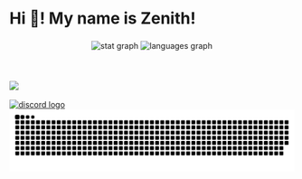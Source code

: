 <h1 align="left">Hi 👋! My name is Zenith!</h1>

###

<div align="center">
  <img src="https://github-readme-stats.vercel.app/api?username=ZenithXX&hide_title=false&hide_rank=false&show_icons=true&include_all_commits=true&count_private=true&disable_animations=false&theme=dracula&locale=en&hide_border=false" height="150" alt="stat graph"/>
  <img src="https://github-readme-stats.vercel.app/api/top-langs?username=ZenithXX&locale=en&hide_title=false&layout=compact&card_width=320&langs_count=5&theme=dracula&hide_border=false" height="150" alt="languages graph"  />
</div>

###

<br clear="both">


<!--tech stack icons-->
<p align="left">
  <a href="https://skillicons.dev">
    <img src="https://skillicons.dev/icons?i=unity,csharp,dotnet,html,js,mongodb,nodejs,py,vscode,visualstudio&perline=10" />
  </a>
</p>

<a href="https://www.discordapp.com/users/408995873587068928" target="_blank">
    <img src="https://img.shields.io/static/v1?message=Discord&logo=discord&label=&color=7289DA&logoColor=white&labelColor=&style=for-the-badge" height="35" alt="discord logo"  />
  </a>


  
</div>

<!--- snake -->
<div align="center">
  <img  src="https://github.com/1999AZZAR/1999AZZAR/blob/main/resources/img/grid-snake.svg"
       alt="snake" /></a>
</div>
